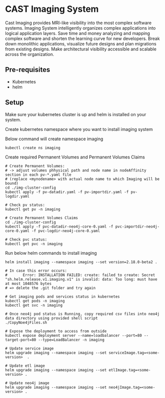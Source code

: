 # CAST Imaging System

Cast Imaging provides MRI-like visibility into the most complex software systems. Imaging System intelligently organizes complex applications into logical application layers. Save time and money analyzing and mapping complex software and shorten the learning curve for new developers. Break down monolithic applications, visualize future designs and plan migrations from existing designs. Make architectural visibility accessible and scalable across the organization.

## Pre-requisites

- Kubernetes
- helm

## Setup

Make sure your kubernetes cluster is up and helm is installed on your system.

Create kubernetes namespace where you want to install imaging system

Below command will create namespace imaging
```
kubectl create ns imaging

```

Create required Permanent Volumes and Permanent Volumes Claims 
```
# Create Permanent Volumes:
# -> adjust volumes phhysical path and node name in nodeAffinity section in each pv-*.yaml file
# (replace <mynodename> with actual node name to which Imaging will be bound)
cd ./img-cluster-config
kubectl apply -f pv-datadir.yaml -f pv-importdir.yaml -f pv-logdir.yaml

# Check pv status:
kubectl get pv -n imaging

# Create Permanent Volumes Claims
cd ./img-cluster-config
kubectl apply -f pvc-datadir-neo4j-core-0.yaml -f pvc-importdir-neo4j-core-0.yaml -f pvc-logdir-neo4j-core-0.yaml

# Check pvc status:
kubectl get pvc -n imaging
```

Run below helm commands to install imaging
```
helm install imaging --namespace imaging --set version=2.18.0-beta2 .

# In case this error occurs:
#       Error: INSTALLATION FAILED: create: failed to create: Secret "sh.helm.release.v1.imaging.v1" is invalid: data: Too long: must have at most 1048576 bytes
# => delete the .git folder and try again

# Get imaging pods and services status in kubernetes 
kubectl get pods -n imaging
kubectl get svc -n imaging

# Once neo4j pod status is Running, copy required csv files into neo4j data directory using provided shell script
./CopyNoe4jFiles.sh 

# Expose the deployment to access from outside
kubectl expose deployment server --name=loadbalancer --port=80 --target-port=80 --type=LoadBalancer -n imaging

# Update service image
helm upgrade imaging --namespace imaging --set serviceImage.tag=<some-version>  .

# Update etl image
helm upgrade imaging --namespace imaging --set etlImage.tag=<some-version> .

# Update neo4j image
helm upgrade imaging --namespace imaging --set neo4jImage.tag=<some-version> .

```
